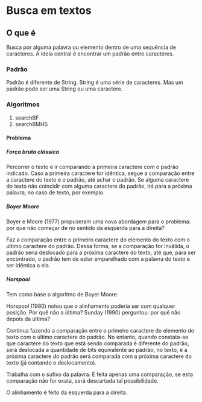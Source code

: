 # Busca em textos

## O que é

Busca por alguma palavra ou elemento dentro de uma sequência de caracteres. A ideia central é encontrar um padrão entre caracteres.

### Padrão

Padrão é diferente de String. String é uma série de caracteres. Mas um padrão pode ser uma String ou uma caractere. 

### Algoritmos
1. searchBF
2. searchBMHS
#### Problema
##### Força bruta clássica

Percorrer o texto e ir comparando a primeira caractere com o padrão indicado. Caso a primeira caractere for idêntica, segue a comparação entre a caractere do texto e o padrão, até achar o padrão. Se alguma caractere do texto não coincidir com alguma caractere do padrão, irá para a próxima palavra, no caso de texto, por exemplo.

##### Boyer Moore

Boyer e Moore (1977) propuseram uma nova abordagem para o problema: por que não começar de no sentido da esquerda para a direita? 

Faz a comparação entre o primeiro caractere do elemento do texto com o último caractere do padrão. Dessa forma, se a comparação for inválida, o padrão seria deslocado para a próxima caractere do texto, até que, para ser encontrado, o padrão tem de estar emparelhado com a palavra do texto e ser idêntica a ela. 

##### Horspool

Tem como base o algoritmo de Boyer Moore.

Horspool (1980) notou que o alinhamento poderia ser com qualquer posição. Por quê não a última? Sunday (1990) perguntou: por quê não depois da última?

Continua fazendo a comparação entre o primeiro caractere do elemento do texto com o último caractere do padrão. No entanto, quando constata-se que caractere do texto que está sendo comparada é diferente do padrão, será deslocada a quantidade de bits equivalente ao padrão, no  texto, e a próxima caractere do padrão será comparada com a próxima caractere do texto (já contando o deslocamento).

Trabalha com o sufixo da palavra. É feita apenas uma comparação, se esta comparação não for exata, será descartada tal possibilidade.

O alinhamento é feito da esquerda para a direita.

